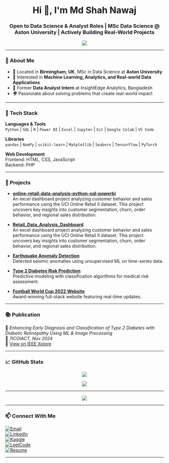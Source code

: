 <h1 align="center">Hi 👋, I'm Md Shah Nawaj</h1>
<h3 align="center">Open to Data Science & Analyst Roles | MSc Data Science @ Aston University | Actively Building Real-World Projects</h3>

<p align="center">
  <img src="https://readme-typing-svg.herokuapp.com?color=70CFFF&center=true&width=500&lines=Data+Science+%7C+Python+%7C+Power+BI+%7C+SQL;Turning+Data+Into+Decisions+That+Matter" />
</p>

---

### 🎯 About Me
- 📍 Located in **Birmingham, UK**, MSc in Data Science at **Aston University**
- 🧠 Interested in **Machine Learning, Analytics, and Real-world Data Applications**
- 💼 Former **Data Analyst Intern** at InsightEdge Analytics, Bangladesh
- 🌍 Passionate about solving problems that create real-world impact

---

### 🧰 Tech Stack

**Languages & Tools**  
`Python` | `SQL` | `R` | `Power BI` | `Excel` | `Jupyter` | `Git` | `Google Colab` | `VS Code`

**Libraries**  
`pandas` | `NumPy` | `scikit-learn` | `Matplotlib` | `Seaborn` | `TensorFlow` | `PyTorch`

**Web Development**  
Frontend: HTML, CSS, JavaScript  
Backend: PHP

---

### 🚀 Projects


-  [**online-retail-data-analysis-python-sql-powerbi**](https://github.com/Md-ShahNawaj/online-retail-data-analysis-python-sql-powerbi)  
   An excel dashboard project analyzing customer behavior and sales performance using the UCI Online Retail II dataset. This project uncovers key insights into customer segmentation,        churn, order behavior, and regional sales distribution.

-  [**Retail_Data_Analysis_Dashboard**](https://github.com/Md-ShahNawaj/Retail_Data_Analysis_Dashboard)  
   An excel dashboard project analyzing customer behavior and sales performance using the UCI Online Retail II dataset. This project uncovers key insights into customer segmentation,        churn, order behavior, and regional sales distribution.

-  [**Earthquake Anomaly Detection**](https://www.kaggle.com/code/shahnawaj9/earthquake-anomaly-detection/edit)  
  Detected seismic anomalies using unsupervised ML on time-series data.

-  [**Type 2 Diabetes Risk Prediction**](https://www.kaggle.com/code/shahnawaj9/type-2-diabetes-risk-prediction)  
  Predictive modeling with classification algorithms for medical risk assessment.

-  [**Football World Cup 2022 Website**](https://github.com/Md-ShahNawaj/football-worldcup-2022)  
  Award-winning full-stack website featuring real-time updates.

---

### 📚 Publication

📝 *Enhancing Early Diagnosis and Classification of Type 2 Diabetes with Diabetic Retinopathy Using ML & Image Processing*  
📅 *7ICOIACT, Nov 2024*  
🔗 [View on IEEE Xplore](https://ieeexplore.ieee.org/document/10912889)

---

### 📈 GitHub Stats

<p align="center">
  <img src="https://github-readme-stats.vercel.app/api?username=Md-ShahNawaj&show_icons=true&theme=tokyonight" />
</p>
<p align="center">
  <img src="https://github-readme-stats.vercel.app/api/top-langs/?username=Md-ShahNawaj&layout=compact&theme=tokyonight" />
</p>

---
<p align="center">
  <img src="https://github-readme-streak-stats.herokuapp.com/?user=Md-ShahNawaj&theme=tokyonight" />
</p>

---

### 📫 Connect With Me

[![Email](https://img.shields.io/badge/Email-nawaj.msn@gmail.com-red?style=for-the-badge&logo=gmail&logoColor=white)](mailto:nawaj.msn@gmail.com)  
[![LinkedIn](https://img.shields.io/badge/LinkedIn-0077B5?style=for-the-badge&logo=linkedin&logoColor=white)](https://www.linkedin.com/in/md-shah-nawaj-017a282b3/)  
[![Kaggle](https://img.shields.io/badge/Kaggle-20BEFF?style=for-the-badge&logo=kaggle&logoColor=white)](https://www.kaggle.com/shahnawaj9)  
[![LeetCode](https://img.shields.io/badge/LeetCode-FCC419?style=for-the-badge&logo=leetcode&logoColor=black)](https://leetcode.com/u/Shah_Nawaj/)  
[![Resume](https://img.shields.io/badge/Resume-orange?style=for-the-badge)](https://drive.google.com/file/d/1Ze_Zqmb6KonP3cKv5qbGYyblzFp0B5oN/view?usp=sharing)

---
